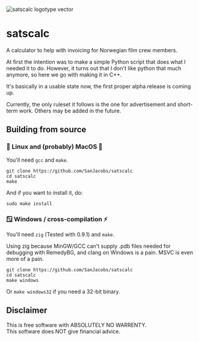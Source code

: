 ![satscalc logotype vector](https://user-images.githubusercontent.com/21090839/164118463-ca2ab578-3347-4764-bc74-dae629646a89.svg)

# satscalc
A calculator to help with invoicing for Norwegian film crew members.

At first the intention was to make a simple Python script that does what I needed it to do.
However, it turns out that I don't like python that much anymore, so here we go with making it in C++.

It's basically in a usable state now, the first proper alpha release is coming up.

Currently, the only ruleset it follows is the one for advertisement and short-term work.
Others may be added in the future.

## Building from source

### 🐧 Linux and (probably) MacOS 🍎

You'll need `gcc` and `make`.

```
git clone https://github.com/SanJacobs/satscalc
cd satscalc
make
```

And if you want to install it, do:

```
sudo make install
```

### 🪟 Windows / cross-compilation ⚡

You'll need `zig` (Tested with 0.9.1) and `make`.

Using zig because MinGW/GCC can't supply .pdb files needed for debugging with RemedyBG, and clang on Windows is a pain. MSVC is even more of a pain.

```
git clone https://github.com/SanJacobs/satscalc
cd satscalc
make windows
```
Or `make windows32` if you need a 32-bit binary.

## Disclaimer

This is free software with ABSOLUTELY NO WARRENTY.\
This software does NOT give financial advice.
